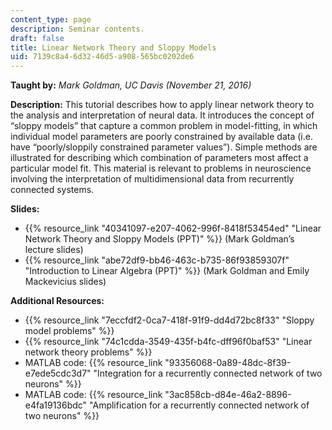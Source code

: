```yaml
---
content_type: page
description: Seminar contents.
draft: false
title: Linear Network Theory and Sloppy Models
uid: 7139c8a4-6d32-46d5-a908-565bc0202de6
---
```

**Taught by:** *Mark Goldman, UC Davis (November 21, 2016)*

**Description:** This tutorial describes how to apply linear network theory to the analysis and interpretation of neural data. It introduces the concept of “sloppy models” that capture a common problem in model-fitting, in which individual model parameters are poorly constrained by available data (i.e. have “poorly/sloppily constrained parameter values”). Simple methods are illustrated for describing which combination of parameters most affect a particular model fit. This material is relevant to problems in neuroscience involving the interpretation of multidimensional data from recurrently connected systems.

**Slides:**

- {{% resource_link "40341097-e207-4062-996f-8418f53454ed" "Linear Network Theory and Sloppy Models (PPT)" %}} (Mark Goldman’s lecture slides)
- {{% resource_link "abe72df9-bb46-463c-b735-86f93859307f" "Introduction to Linear Algebra (PPT)" %}} (Mark Goldman and Emily Mackevicius slides)

**Additional Resources:**

- {{% resource_link "7eccfdf2-0ca7-418f-91f9-dd4d72bc8f33" "Sloppy model problems" %}}
- {{% resource_link "74c1cdda-3549-435f-b4fc-dff96f0baf53" "Linear network theory problems" %}}
- MATLAB code: {{% resource_link "93356068-0a89-48dc-8f39-e7ede5cdc3d7" "Integration for a recurrently connected network of two neurons" %}}
- MATLAB code: {{% resource_link "3ac858cb-d84e-46a2-8896-e4fa19136bdc" "Amplification for a recurrently connected network of two neurons" %}}